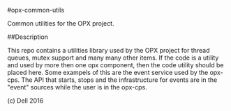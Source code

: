#opx-common-utils

Common utilities for the OPX project.

##Description

This repo contains a utilities library used by the OPX project for thread queues, mutex support and many many other items.
If the code is a utility and used by more then one opx component, then the code utility should be placed here.
Some exampels of this are the event service used by the opx-cps. The API that starts, stops and the infrastructure for events are in the "event" sources while the user is in the opx-cps.

(c) Dell 2016
